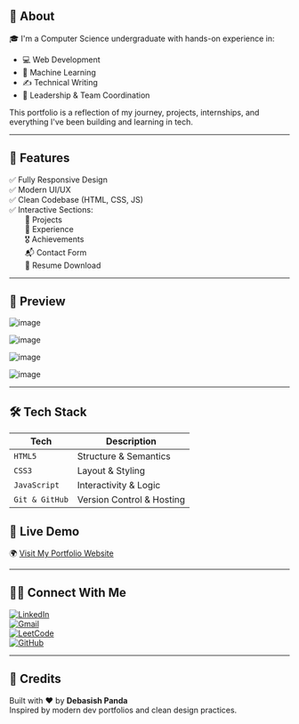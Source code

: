 
## 📌 About

🎓 I'm a Computer Science undergraduate with hands-on experience in:
- 💻 Web Development
- 🧠 Machine Learning
- ✍️ Technical Writing
- 👥 Leadership & Team Coordination

This portfolio is a reflection of my journey, projects, internships, and everything I've been building and learning in tech.

---

## 🚀 Features

✅ Fully Responsive Design  
✅ Modern UI/UX  
✅ Clean Codebase (HTML, CSS, JS)  
✅ Interactive Sections:  
  📂 Projects  
  💼 Experience  
  🎖️ Achievements  
  📬 Contact Form  
  📄 Resume Download

---

## 📸 Preview

![image](https://github.com/user-attachments/assets/421e010a-aa07-4e0d-a64c-4b859021df46)

![image](https://github.com/user-attachments/assets/4fbf0640-03c3-4e93-b0d4-c85322af1399)

![image](https://github.com/user-attachments/assets/ecfb0732-44df-42e8-90f7-df1ff84906b1)


![image](https://github.com/user-attachments/assets/44e1e6aa-9dd9-4838-bc6b-0734fb5610a3)



---

## 🛠️ Tech Stack

| Tech       | Description               |
|------------|---------------------------|
| `HTML5`    | Structure & Semantics     |
| `CSS3`     | Layout & Styling          |
| `JavaScript` | Interactivity & Logic    |
| `Git & GitHub` | Version Control & Hosting |---

## 🔗 Live Demo

🌍 [Visit My Portfolio Website](https://debasish-1969.github.io/Portfolio/)

---

## 🙋‍♂️ Connect With Me

[![LinkedIn](https://img.shields.io/badge/-LinkedIn-blue?style=flat-square&logo=linkedin&logoColor=white)](https://www.linkedin.com/in/debasish-panda-6852a824b)  
[![Gmail](https://img.shields.io/badge/-Gmail-red?style=flat-square&logo=gmail&logoColor=white)](mailto:your-debasish2003panda@gmail.com)  
[![LeetCode](https://img.shields.io/badge/-LeetCode-black?style=flat-square&logo=leetcode&logoColor=yellow)](https://leetcode.com/u/Rkg6Kk8UDc/)  
[![GitHub](https://img.shields.io/badge/-GitHub-181717?style=flat-square&logo=github&logoColor=white)](https://github.com/Debasish-1969)

---

## 🙌 Credits

Built with ❤️ by **Debasish Panda**  
Inspired by modern dev portfolios and clean design practices.
